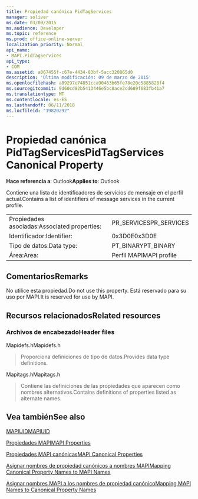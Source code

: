 ```yaml
---
title: Propiedad canónica PidTagServices
manager: soliver
ms.date: 03/09/2015
ms.audience: Developer
ms.topic: reference
ms.prod: office-online-server
localization_priority: Normal
api_name:
- MAPI.PidTagServices
api_type:
- COM
ms.assetid: a067455f-c67e-4434-83bf-5acc320865d0
description: 'Última modificación: 09 de marzo de 2015'
ms.openlocfilehash: a89297e74851cca90463b65fe78e20c5885828f4
ms.sourcegitcommit: 9d60cd82b5413446e5bc8ace2cd689f683fb41a7
ms.translationtype: MT
ms.contentlocale: es-ES
ms.lasthandoff: 06/11/2018
ms.locfileid: "19820292"
---
```

# <a name="pidtagservices-canonical-property"></a><span data-ttu-id="0c2e6-103">Propiedad canónica PidTagServices</span><span class="sxs-lookup"><span data-stu-id="0c2e6-103">PidTagServices Canonical Property</span></span>

  
  
<span data-ttu-id="0c2e6-104">**Hace referencia a**: Outlook</span><span class="sxs-lookup"><span data-stu-id="0c2e6-104">**Applies to**: Outlook</span></span> 
  
<span data-ttu-id="0c2e6-105">Contiene una lista de identificadores de servicios de mensaje en el perfil actual.</span><span class="sxs-lookup"><span data-stu-id="0c2e6-105">Contains a list of identifiers of message services in the current profile.</span></span>
  
|||
|:-----|:-----|
|<span data-ttu-id="0c2e6-106">Propiedades asociadas:</span><span class="sxs-lookup"><span data-stu-id="0c2e6-106">Associated properties:</span></span>  <br/> |<span data-ttu-id="0c2e6-107">PR_SERVICES</span><span class="sxs-lookup"><span data-stu-id="0c2e6-107">PR_SERVICES</span></span>  <br/> |
|<span data-ttu-id="0c2e6-108">Identificador:</span><span class="sxs-lookup"><span data-stu-id="0c2e6-108">Identifier:</span></span>  <br/> |<span data-ttu-id="0c2e6-109">0x3D0E</span><span class="sxs-lookup"><span data-stu-id="0c2e6-109">0x3D0E</span></span>  <br/> |
|<span data-ttu-id="0c2e6-110">Tipo de datos:</span><span class="sxs-lookup"><span data-stu-id="0c2e6-110">Data type:</span></span>  <br/> |<span data-ttu-id="0c2e6-111">PT_BINARY</span><span class="sxs-lookup"><span data-stu-id="0c2e6-111">PT_BINARY</span></span>  <br/> |
|<span data-ttu-id="0c2e6-112">Área:</span><span class="sxs-lookup"><span data-stu-id="0c2e6-112">Area:</span></span>  <br/> |<span data-ttu-id="0c2e6-113">Perfil MAPI</span><span class="sxs-lookup"><span data-stu-id="0c2e6-113">MAPI profile</span></span>  <br/> |
   
## <a name="remarks"></a><span data-ttu-id="0c2e6-114">Comentarios</span><span class="sxs-lookup"><span data-stu-id="0c2e6-114">Remarks</span></span>

<span data-ttu-id="0c2e6-115">No utilice esta propiedad.</span><span class="sxs-lookup"><span data-stu-id="0c2e6-115">Do not use this property.</span></span> <span data-ttu-id="0c2e6-116">Está reservado para su uso por MAPI.</span><span class="sxs-lookup"><span data-stu-id="0c2e6-116">It is reserved for use by MAPI.</span></span>
  
## <a name="related-resources"></a><span data-ttu-id="0c2e6-117">Recursos relacionados</span><span class="sxs-lookup"><span data-stu-id="0c2e6-117">Related resources</span></span>

### <a name="header-files"></a><span data-ttu-id="0c2e6-118">Archivos de encabezado</span><span class="sxs-lookup"><span data-stu-id="0c2e6-118">Header files</span></span>

<span data-ttu-id="0c2e6-119">Mapidefs.h</span><span class="sxs-lookup"><span data-stu-id="0c2e6-119">Mapidefs.h</span></span>
  
> <span data-ttu-id="0c2e6-120">Proporciona definiciones de tipo de datos.</span><span class="sxs-lookup"><span data-stu-id="0c2e6-120">Provides data type definitions.</span></span>
    
<span data-ttu-id="0c2e6-121">Mapitags.h</span><span class="sxs-lookup"><span data-stu-id="0c2e6-121">Mapitags.h</span></span>
  
> <span data-ttu-id="0c2e6-122">Contiene las definiciones de las propiedades que aparecen como nombres alternativos.</span><span class="sxs-lookup"><span data-stu-id="0c2e6-122">Contains definitions of properties listed as alternate names.</span></span>
    
## <a name="see-also"></a><span data-ttu-id="0c2e6-123">Vea también</span><span class="sxs-lookup"><span data-stu-id="0c2e6-123">See also</span></span>



[<span data-ttu-id="0c2e6-124">MAPIUID</span><span class="sxs-lookup"><span data-stu-id="0c2e6-124">MAPIUID</span></span>](mapiuid.md)


[<span data-ttu-id="0c2e6-125">Propiedades MAPI</span><span class="sxs-lookup"><span data-stu-id="0c2e6-125">MAPI Properties</span></span>](mapi-properties.md)
  
[<span data-ttu-id="0c2e6-126">Propiedades MAPI canónicas</span><span class="sxs-lookup"><span data-stu-id="0c2e6-126">MAPI Canonical Properties</span></span>](mapi-canonical-properties.md)
  
[<span data-ttu-id="0c2e6-127">Asignar nombres de propiedad canónicos a nombres MAPI</span><span class="sxs-lookup"><span data-stu-id="0c2e6-127">Mapping Canonical Property Names to MAPI Names</span></span>](mapping-canonical-property-names-to-mapi-names.md)
  
[<span data-ttu-id="0c2e6-128">Asignar nombres MAPI a los nombres de propiedad canónico</span><span class="sxs-lookup"><span data-stu-id="0c2e6-128">Mapping MAPI Names to Canonical Property Names</span></span>](mapping-mapi-names-to-canonical-property-names.md)


